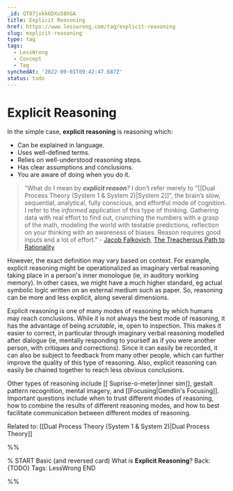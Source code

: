 ```yaml
---
_id: QT87jxkk6DXuS8hGA
title: Explicit Reasoning
href: https://www.lesswrong.com/tag/explicit-reasoning
slug: explicit-reasoning
type: tag
tags:
  - LessWrong
  - Concept
  - Tag
synchedAt: '2022-09-01T09:42:47.687Z'
status: todo
---
```


# Explicit Reasoning

In the simple case, **explicit reasoning** is reasoning which:

- Can be explained in language.
- Uses well-defined terms.
- Relies on well-understood reasoning steps.
- Has clear assumptions and conclusions.
- You are aware of doing when you do it.

> "What do I mean by ***explicit reason**?* I don’t refer merely to “[[Dual Process Theory (System 1 & System 2)|System 2]]”, the brain’s slow, sequential, analytical, fully conscious, and effortful mode of cognition. I refer to the *informed* application of this type of thinking. Gathering data with real effort to find out, crunching the numbers with a grasp of the math, modeling the world with testable predictions, reflection on your thinking with an awareness of biases. Reason requires good inputs and a lot of effort." - [Jacob Falkovich](https://www.lesswrong.com/users/jacob-falkovich), [The Treacherous Path to Rationality](https://www.lesswrong.com/posts/YcdArE79SDxwWAuyF/the-treacherous-path-to-rationality)

However, the exact definition may vary based on context. For example, explicit reasoning might be operationalized as imaginary verbal reasoning taking place in a person's inner monologue (ie, in auditory working memory). In other cases, we might have a much higher standard, eg actual symbolic logic written on an external medium such as paper. So, reasoning can be more and less explicit, along several dimensions.

Explicit reasoning is one of many modes of reasoning by which humans may reach conclusions. While it is not always the best mode of reasoning, it has the advantage of being *scrutable*, ie, open to inspection. This makes it easier to correct, in particular through imaginary verbal reasoning modelled after dialogue (ie, mentally responding to yourself as if you were another person, with critiques and corrections). Since it can easily be recorded, it can also be subject to feedback from many other people, which can further improve the quality of this type of reasoning. Also, explicit reasoning can easily be chained together to reach less obvious conclusions.

Other types of reasoning include [[ Suprise-o-meter|inner sim]], gestalt pattern recognition, mental imagery, and [[Focusing|Gendlin's Focusing]]. Important questions include when to trust different modes of reasoning, how to combine the results of different reasoning modes, and how to best facilitate communication between different modes of reasoning.

Related to: [[Dual Process Theory (System 1 & System 2)|Dual Process Theory]]


%%

% START
Basic (and reversed card)
What is **Explicit Reasoning**?
Back: {TODO}
Tags: LessWrong
END
<!--ID: 1663157005157-->


%%
	

